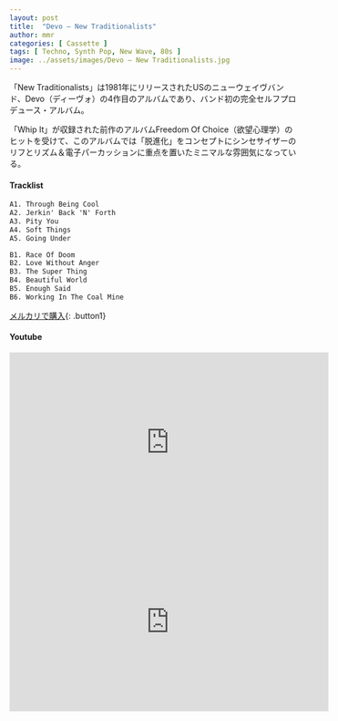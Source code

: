 ```yaml
---
layout: post
title:  "Devo – New Traditionalists"
author: mmr
categories: [ Cassette ]
tags: [ Techno, Synth Pop, New Wave, 80s ]
image: ../assets/images/Devo – New Traditionalists.jpg
---
```


「New Traditionalists」は1981年にリリースされたUSのニューウェイヴバンド、Devo（ディーヴォ）の4作目のアルバムであり、バンド初の完全セルフプロデュース・アルバム。

「Whip It」が収録された前作のアルバムFreedom Of Choice（欲望心理学）のヒットを受けて、このアルバムでは「脱進化」をコンセプトにシンセサイザーのリフとリズム＆電子パーカッションに重点を置いたミニマルな雰囲気になっている。

#### Tracklist
```md
A1. Through Being Cool
A2. Jerkin' Back 'N' Forth
A3. Pity You
A4. Soft Things
A5. Going Under

B1. Race Of Doom
B2. Love Without Anger
B3. The Super Thing
B4. Beautiful World
B5. Enough Said
B6. Working In The Coal Mine
```

[メルカリで購入](https://jp.mercari.com/item/m80101540352?afid=6142608987){: .button1}

#### Youtube 
<iframe width="560" height="315" src="https://www.youtube.com/embed/UkLQ9ksuZKo?si=AStyuU9szgoYEchT" title="YouTube video player" frameborder="0" allow="accelerometer; autoplay; clipboard-write; encrypted-media; gyroscope; picture-in-picture; web-share" referrerpolicy="strict-origin-when-cross-origin" allowfullscreen></iframe>

<iframe width="560" height="315" src="https://www.youtube.com/embed/xDS3lfsa8gE?si=y4ghHU7tKzkpglEv" title="YouTube video player" frameborder="0" allow="accelerometer; autoplay; clipboard-write; encrypted-media; gyroscope; picture-in-picture; web-share" referrerpolicy="strict-origin-when-cross-origin" allowfullscreen></iframe>